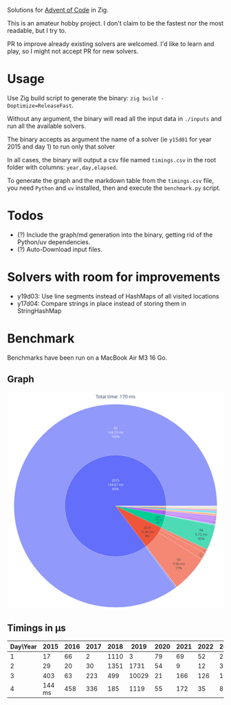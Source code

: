 Solutions for [Advent of Code](https://adventofcode.com) in Zig.

This is an amateur hobby project. I don't claim to be the fastest nor the most readable, but I try to.

PR to improve already existing solvers are welcomed. I'd like to learn and play, so I might not accept PR for new solvers.

# Usage
Use Zig build script to generate the binary: `zig build -Doptimize=ReleaseFast`.

Without any argument, the binary will read all the input data in `./inputs` and run all the available solvers.

The binary accepts as argument the name of a solver (ie `y15d01` for year 2015 and day 1) to run only that solver

In all cases, the binary will output a csv file named `timings.csv` in the root folder with columns: `year,day,elapsed`.

To generate the graph and the markdown table from the `timings.csv` file, you need `Python` and `uv` installed, then and execute the `benchmark.py` script.

# Todos
- (?) Include the graph/md generation into the binary, getting rid of the Python/uv dependencies.
- (?) Auto-Download input files.

# Solvers with room for improvements
- y19d03: Use line segments instead of HashMaps of all visited locations
- y17d04: Compare strings in place instead of storing them in StringHashMap

# Benchmark
Benchmarks have been run on a MacBook Air M3 16 Go.

## Graph
![Benchmark graph](https://github.com/Ad4u/aoc/blob/master/graph.svg)

## Timings in µs
|Day\Year|   2015 |   2016 |   2017 |   2018 |   2019 |   2020 |   2021 |   2022 |   2023 |   2024 |
|--------|--------|--------|--------|--------|--------|--------|--------|--------|--------|--------|
|      1 |     17 |     66 |      2 |   1110 |      3 |     79 |     69 |     52 |    290 |    165 |
|      2 |     29 |     20 |     30 |   1351 |   1731 |     54 |      9 |     12 |     31 |    120 |
|      3 |    403 |     63 |    223 |    499 |  10029 |     21 |    166 |    126 |    107 |     53 |
|      4 | 144 ms |    458 |    336 |    185 |   1119 |     55 |    172 |     35 |     85 |   6043 |
